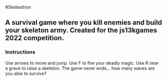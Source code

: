 #Skeleathon

## A survival game where you kill enemies and build your skeleton army. Created for the js13kgames 2022 competition.

### Instructions
Use arrows to move and jump. Use F to fire your deadly magic. Use R near a grave to raise a skeleton.
The game never ends... how many waves are you able to survive?